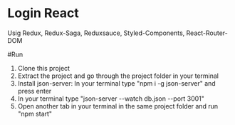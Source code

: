 # Login React
Usig Redux, Redux-Saga, Reduxsauce, Styled-Components, React-Router-DOM

#Run
1. Clone this project
2. Extract the project and go through the project folder in your terminal
3. Install json-server: In your terminal type "npm i -g json-server" and press enter
4. In your terminal type "json-server --watch db.json --port 3001"
5. Open another tab in your terminal in the same project folder and run "npm start"

